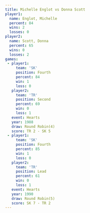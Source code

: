 ```yaml
---
title: Michelle Englot vs Donna Scott
player1:                
  name: Englot, Michelle
  percent: 84           
  wins: 2               
  losses: 0             
player2:                
  name: Scott, Donna    
  percent: 65           
  wins: 0               
  losses: 2             
games:
 - player1:          
     team: 'SK'      
     position: Fourth
     percent: 84     
     win: 1          
     loss: 0         
   player2:          
     team: 'TR'      
     position: Second
     percent: 69     
     win: 0          
     loss: 1         
   event: Hearts       
   year: 1988          
   draw: Round Robin(4)
   score: TR 2 - SK 5  
 - player1:          
     team: 'SK'      
     position: Fourth
     percent: 85     
     win: 1          
     loss: 0         
   player2:        
     team: 'TR'    
     position: Lead
     percent: 61   
     win: 0        
     loss: 1       
   event: Hearts       
   year: 1990          
   draw: Round Robin(5)
   score: SK 7 - TR 2  
---
```

